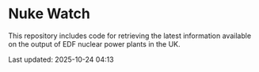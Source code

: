 # Nuke Watch

This repository includes code for retrieving the latest information available on the output of EDF nuclear power plants in the UK.

Last updated: 2025-10-24 04:13